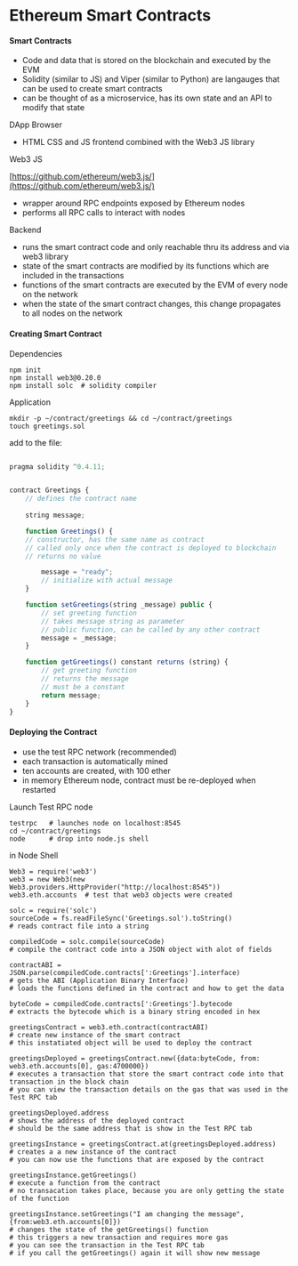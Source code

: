 Ethereum Smart Contracts
=========


#### Smart Contracts

* Code and data that is stored on the blockchain and executed by the EVM
* Solidity (similar to JS) and Viper (similar to Python) are langauges that can be used to create smart contracts
* can be thought of as a microservice, has its own state and an API to modify that state

DApp Browser

* HTML CSS and JS frontend combined with the Web3 JS library

Web3 JS

[https://github.com/ethereum/web3.js/](https://github.com/ethereum/web3.js/)

* wrapper around RPC endpoints exposed by Ethereum nodes
* performs all RPC calls to interact with nodes

Backend

* runs the smart contract code and only reachable thru its address and via web3 library
* state of the smart contracts are modified by its functions which are included in the transactions
* functions of the smart contracts are executed by the EVM of every node on the network
* when the state of the smart contract changes, this change propagates to all nodes on the network

#### Creating Smart Contract

Dependencies

    npm init
    npm install web3@0.20.0 
    npm install solc  # solidity compiler

Application

    mkdir -p ~/contract/greetings && cd ~/contract/greetings
    touch greetings.sol 

add to the file:

``` js

pragma solidity ^0.4.11;


contract Greetings {
    // defines the contract name
    
    string message;

    function Greetings() {
    // constructor, has the same name as contract
    // called only once when the contract is deployed to blockchain
    // returns no value

        message = "ready";
        // initialize with actual message
    }

    function setGreetings(string _message) public {
        // set greeting function
        // takes message string as parameter
        // public function, can be called by any other contract
        message = _message;
    }

    function getGreetings() constant returns (string) {
        // get greeting function
        // returns the message
        // must be a constant
        return message;
    }
}


```

#### Deploying the Contract

* use the test RPC network (recommended)
* each transaction is automatically mined
* ten accounts are created, with 100 ether
* in memory Ethereum node, contract must be re-deployed when restarted

Launch Test RPC node

    testrpc   # launches node on localhost:8545
    cd ~/contract/greetings
    node      # drop into node.js shell

in Node Shell

    Web3 = require('web3')
    web3 = new Web3(new Web3.providers.HttpProvider("http://localhost:8545"))
    web3.eth.accounts  # test that web3 objects were created
    
    solc = require('solc')
    sourceCode = fs.readFileSync('Greetings.sol').toString()  
    # reads contract file into a string

    compiledCode = solc.compile(sourceCode)  
    # compile the contract code into a JSON object with alot of fields

    contractABI = JSON.parse(compiledCode.contracts[':Greetings'].interface)
    # gets the ABI (Application Binary Interface)
    # loads the functions defined in the contract and how to get the data

    byteCode = compiledCode.contracts[':Greetings'].bytecode
    # extracts the bytecode which is a binary string encoded in hex

    greetingsContract = web3.eth.contract(contractABI)
    # create new instance of the smart contract 
    # this instatiated object will be used to deploy the contract

    greetingsDeployed = greetingsContract.new({data:byteCode, from: web3.eth.accounts[0], gas:4700000})
    # executes a transaction that store the smart contract code into that transaction in the block chain
    # you can view the transaction details on the gas that was used in the Test RPC tab

    greetingsDeployed.address
    # shows the address of the deployed contract
    # should be the same address that is show in the Test RPC tab

    greetingsInstance = greetingsContract.at(greetingsDeployed.address)
    # creates a a new instance of the contract
    # you can now use the functions that are exposed by the contract

    greetingsInstance.getGreetings()
    # execute a function from the contract
    # no transacation takes place, because you are only getting the state of the function

    greetingsInstance.setGreetings("I am changing the message", {from:web3.eth.accounts[0]})
    # changes the state of the getGreetings() function
    # this triggers a new transaction and requires more gas
    # you can see the transaction in the Test RPC tab
    # if you call the getGreetings() again it will show new message
    